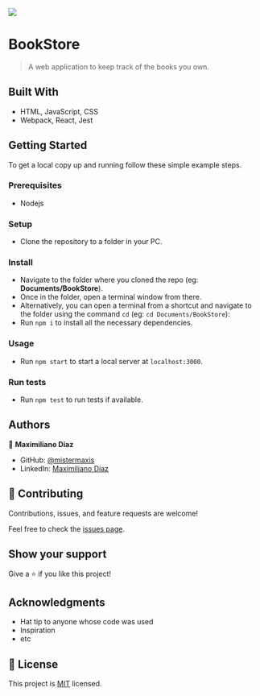 ![](https://img.shields.io/badge/Microverse-blueviolet)

# BookStore

> A web application to keep track of the books you own.

## Built With

- HTML, JavaScript, CSS
- Webpack, React, Jest

## Getting Started

To get a local copy up and running follow these simple example steps.

### Prerequisites

- Nodejs

### Setup

- Clone the repository to a folder in your PC.

### Install

- Navigate to the folder where you cloned the repo (eg: **Documents/BookStore**).
- Once in the folder, open a terminal window from there.
- Alternatively, you can open a terminal from a shortcut and navigate to the folder using the command `cd` (eg: `cd Documents/BookStore`):
- Run `npm i` to install all the necessary dependencies.

### Usage

- Run `npm start` to start a local server at `localhost:3000`.

### Run tests

- Run `npm test` to run tests if available.

## Authors

👤 **Maximiliano Diaz**

- GitHub: [@mistermaxis](https://github.com/mistermaxis)
- LinkedIn: [Maximiliano Diaz](https://linkedin.com/in/mistermaxis)

## 🤝 Contributing

Contributions, issues, and feature requests are welcome!

Feel free to check the [issues page](../../issues/).

## Show your support

Give a ⭐️ if you like this project!

## Acknowledgments

- Hat tip to anyone whose code was used
- Inspiration
- etc

## 📝 License

This project is [MIT](https://mit-license.org/) licensed.
